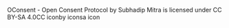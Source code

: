 OConsent - Open Consent Protocol by Subhadip Mitra is licensed under CC BY-SA 4.0CC iconby iconsa icon